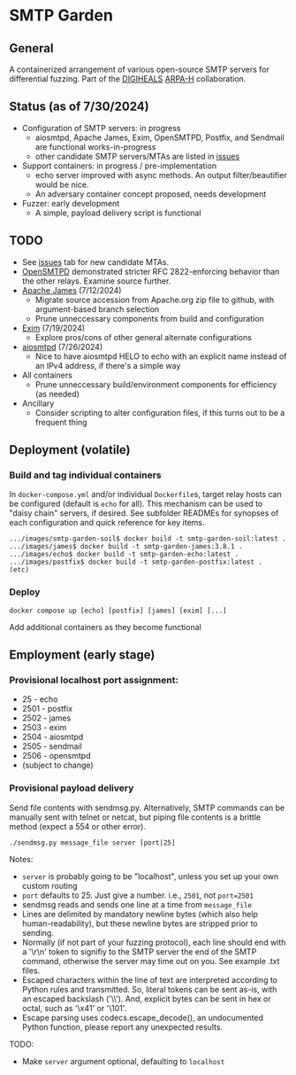 # SMTP Garden

## General

A containerized arrangement of various open-source SMTP servers for differential fuzzing.  Part of the [DIGIHEALS](https://github.com/narfindustries/digiheals-public) [ARPA-H](https://arpa-h.gov/) collaboration.

## Status (as of 7/30/2024)
- Configuration of SMTP servers: in progress
  - aiosmtpd, Apache James, Exim, OpenSMTPD, Postfix, and Sendmail are functional works-in-progress
  - other candidate SMTP servers/MTAs are listed in [issues](https://github.com/kenballus/smtp-garden/issues)
- Support containers: in progress / pre-implementation
  - echo server improved with async methods.  An output filter/beautifier would be nice.
  - An adversary container concept proposed, needs development
- Fuzzer: early development
  - A simple, payload delivery script is functional

## TODO
- See [issues](https://github.com/kenballus/smtp-garden/issues) tab for new candidate MTAs.
- [OpenSMTPD](images/opensmtpd) demonstrated stricter RFC 2822-enforcing behavior than the other relays.  Examine source further.
- [Apache James](images/james) (7/12/2024)
  - Migrate source accession from Apache.org zip file to github, with argument-based branch selection
  - Prune unneccessary components from build and configuration
- [Exim](images/exim) (7/19/2024)
  - Explore pros/cons of other general alternate configurations
- [aiosmtpd](images/aiosmtpd) (7/26/2024)
  - Nice to have aiosmtpd HELO to echo with an explicit name instead of an IPv4 address, if there's a simple way
- All containers
  - Prune unneccessary build/environment components for efficiency (as needed)
- Ancillary
  - Consider scripting to alter configuration files, if this turns out to be a frequent thing

## Deployment (volatile)

### Build and tag individual containers

In `docker-compose.yml` and/or individual `Dockerfile`s, target relay hosts can be configured (default is `echo` for all).  This mechanism can be used to "daisy chain" servers, if desired.  See subfolder READMEs for synopses of each configuration and quick reference for key items.

```
.../images/smtp-garden-soil$ docker build -t smtp-garden-soil:latest .
.../images/james$ docker build -t smtp-garden-james:3.8.1 .
.../images/echo$ docker build -t smtp-garden-echo:latest .
.../images/postfix$ docker build -t smtp-garden-postfix:latest .
(etc)
```

### Deploy

```
docker compose up [echo] [postfix] [james] [exim] [...]
```
Add additional containers as they become functional


## Employment (early stage)
### Provisional localhost port assignment:
- 25 - echo
- 2501 - postfix
- 2502 - james
- 2503 - exim
- 2504 - aiosmtpd
- 2505 - sendmail
- 2506 - opensmtpd
- (subject to change)

### Provisional payload delivery

Send file contents with sendmsg.py.  Alternatively, SMTP commands can be manually sent with telnet or netcat, but piping file contents is a brittle method (expect a 554 or other error).

```
./sendmsg.py message_file server [port|25]
```
Notes:
- `server` is probably going to be "localhost", unless you set up your own custom routing
- `port` defaults to 25. Just give a number. i.e., `2501`, not `port=2501`
- sendmsg reads and sends one line at a time from `message_file`
- Lines are delimited by mandatory newline bytes (which also help human-readability), but these newline bytes are stripped prior to sending.
- Normally (if not part of your fuzzing protocol), each line should end with a '\r\n' token to signifiy to the SMTP server the end of the SMTP command, otherwise the server may time out on you.  See example .txt files.
- Escaped characters within the line of text are interpreted according to Python rules and transmitted.  So, literal tokens can be sent as-is, with an escaped backslash ('\\\\').  And, explicit bytes can be sent in hex or octal, such as '\x41' or '\101'.
- Escape parsing uses codecs.escape_decode(), an undocumented Python function, please report any unexpected results.

TODO:
- Make `server` argument optional, defaulting to `localhost`
